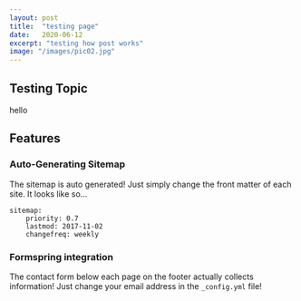 ```yaml
---
layout: post
title:  "testing page"
date:   2020-06-12
excerpt: "testing how post works"
image: "/images/pic02.jpg"
---
```


## Testing Topic
hello

## Features
### Auto-Generating Sitemap
The sitemap is auto generated! Just simply change the front matter of each site. It looks like so...
```
sitemap:
    priority: 0.7
    lastmod: 2017-11-02
    changefreq: weekly
```
### Formspring integration
The contact form below each page on the footer actually collects information! Just change your email address in the ```_config.yml``` file!
